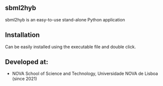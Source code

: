 ## sbml2hyb
sbml2hyb is an easy-to-use stand-alone Python application 

## Installation
Can be easily installed using the executable file and double click.

## Developed at:
- NOVA School of Science and Technology, Universidade NOVA de Lisboa (since 2021)
